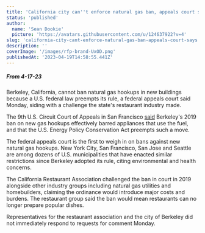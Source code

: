 ```yaml
---
title: 'California city can''t enforce natural gas ban, appeals court says '
status: 'published'
author:
  name: 'Sean Dookie'
  picture: 'https://avatars.githubusercontent.com/u/124637922?v=4'
slug: 'california-city-cant-enforce-natural-gas-ban-appeals-court-says'
description: ''
coverImage: '/images/rfp-brand-UxOD.png'
publishedAt: '2023-04-19T14:58:55.441Z'
---
```


##### **From 4-17-23**

Berkeley, California, cannot ban natural gas hookups in new buildings because a U.S. federal law preempts its rule, a federal appeals court said Monday, siding with a challenge the state's restaurant industry made.

The 9th U.S. Circuit Court of Appeals in San Francisco [said](https://amers2.apps.cp.thomsonreuters.com/Apps/NewsServices/mediaProxy?apiKey=5ebc2e3a-46da-43d2-9c9f-8030fb911eb9&url=https%3A%2F%2Ffingfx.thomsonreuters.com%2Fgfx%2Flegaldocs%2Fzgvobjeojpd%2Fberkeley%2520gas%2520ban%25209th%2520circ%2520decision.pdf) Berkeley's 2019 ban on new gas hookups effectively barred appliances that use the fuel, and that the U.S. Energy Policy Conservation Act preempts such a move.

The federal appeals court is the first to weigh in on bans against new natural gas hookups. New York City, San Francisco, San Jose and Seattle are among dozens of U.S. municipalities that have enacted similar restrictions since Berkeley adopted its rule, citing environmental and health concerns.

The California Restaurant Association challenged the ban in court in 2019 alongside other industry groups including natural gas utilities and homebuilders, claiming the ordinance would introduce major costs and burdens. The restaurant group said the ban would mean restaurants can no longer prepare popular dishes.

Representatives for the restaurant association and the city of Berkeley did not immediately respond to requests for comment Monday.

